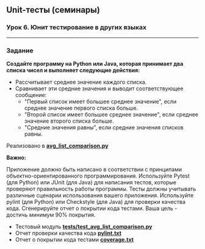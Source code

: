 ## Unit-тесты (семинары)
### Урок 6. Юнит тестирование в других языках

------
### Задание

**Создайте программу на Python или Java, которая принимает два списка чисел и выполняет следующие действия:**

* Рассчитывает среднее значение каждого списка.
* Сравнивает эти средние значения и выводит соответствующее сообщение:
  - "Первый список имеет большее среднее значение", если среднее значение первого списка больше.
  - "Второй список имеет большее среднее значение", если среднее значение второго списка больше.
  - "Средние значения равны", если средние значения списков равны.

Реализовано в [**avg_list_comparison.py**](avg_list_comparison.py "Ссылка на программу") 

**Важно:**

Приложение должно быть написано в соответствии с принципами объектно-ориентированного программирования.
Используйте Pytest (для Python) или JUnit (для Java) для написания тестов, которые проверяют правильность работы программы. Тесты должны учитывать различные сценарии использования вашего приложения.
Используйте pylint (для Python) или Checkstyle (для Java) для проверки качества кода.
Сгенерируйте отчет о покрытии кода тестами. Ваша цель - достичь минимум 90% покрытия.

* Тестовый модуль [**tests/test_avg_list_comparison.py**](/tests/test_avg_list_comparison.py "Ссылка на тестовый модуль")
* Отчет проверки качества кода [**pylint.txt**](pylint.txt "Ссылка на файл отчета")
* Отчет о покрытии кода тестами [**coverage.txt**](coverage.txt "Ссылка на файл отчета")
